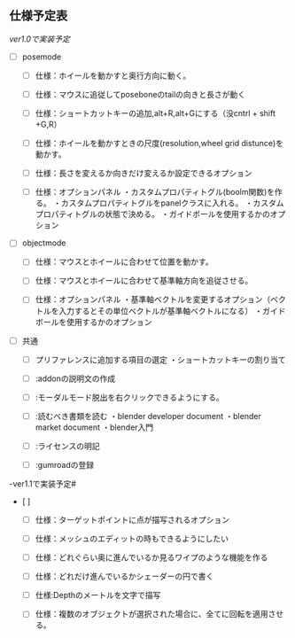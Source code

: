 ## 仕様予定表
*ver1.0で実装予定*

- [ ] posemode
	- [ ] 仕様：ホイールを動かすと奥行方向に動く。
	- [ ] 仕様：マウスに追従してposeboneのtailの向きと長さが動く

	- [ ] 仕様：ショートカットキーの追加,alt+R,alt+Gにする（没cntrl + shift +G,R）

	- [ ] 仕様：ホイールを動かすときの尺度(resolution,wheel grid distunce)を動かす。

	- [ ] 仕様：長さを変えるか向きだけ変えるか設定できるオプション

	- [ ] 仕様：オプションパネル
		・カスタムプロパティトグル(boolm関数)を作る。
		・カスタムプロパティトグルをpanelクラスに入れる。
		・カスタムプロパティトグルの状態で決める。
		・ガイドボールを使用するかのオプション

- [ ] objectmode
	- [ ] 仕様：マウスとホイールに合わせて位置を動かす。
	
	- [ ] 仕様：マウスとホイールに合わせて基準軸方向を追従させる。

	- [ ] 仕様：オプションパネル
		・基準軸ベクトルを変更するオプション（ベクトルを入力するとその単位ベクトルが基準軸ベクトルになる）
		・ガイドボールを使用するかのオプション

 - [ ] 共通
 
	- [ ] プリファレンスに追加する項目の選定
		・ショートカットキーの割り当て
	- [ ] :addonの説明文の作成

	- [ ] :モーダルモード脱出を右クリックできるようにする。

	- [ ] :読むべき書類を読む
		・blender developer document
		・blender market document
		・blender入門
	- [ ]  :ライセンスの明記

  	- [ ]  :gumroadの登録 	



-ver1.1で実装予定#
- [ ]
  	- [ ] 仕様：ターゲットポイントに点が描写されるオプション

	- [ ] 仕様：メッシュのエディットの時もできるようにしたい

	- [ ] 仕様：どれぐらい奥に進んでいるか見るワイプのような機能を作る

	- [ ] 仕様：どれだけ進んでいるかシェーダーの円で書く

	- [ ] 仕様:Depthのメートルを文字で描写

	- [ ] 仕様：複数のオブジェクトが選択された場合に、全てに回転を適用させる。
